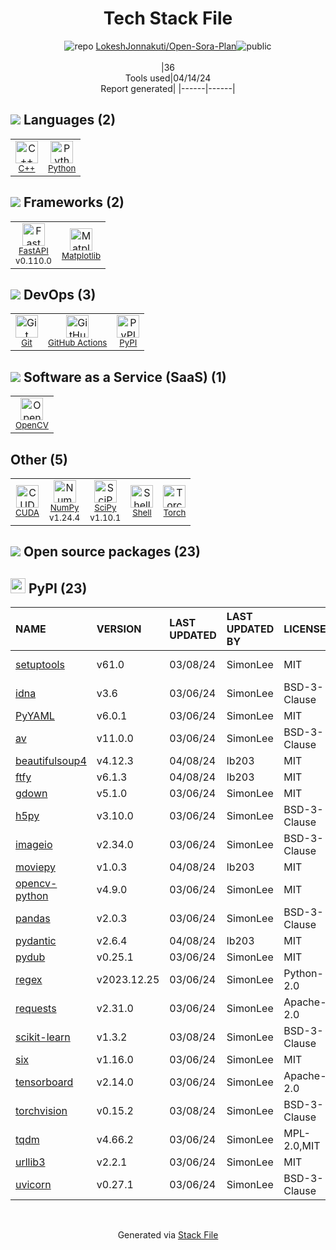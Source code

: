<!--
&lt;--- Readme.md Snippet without images Start ---&gt;
## Tech Stack
LokeshJonnakuti/Open-Sora-Plan is built on the following main stack:

- [C++](http://www.cplusplus.com/) – Languages
- [Python](https://www.python.org) – Languages
- [FastAPI](https://fastapi.tiangolo.com/) – Microframeworks (Backend)
- [Matplotlib](http://matplotlib.org) – Charting Libraries
- [GitHub Actions](https://github.com/features/actions) – Continuous Integration
- [OpenCV](http://opencv.org/) – Image Processing and Management
- [CUDA](http://www.nvidia.com/object/cuda_home_new.html) – Machine Learning Tools
- [NumPy](http://www.numpy.org/) – Data Science Tools
- [SciPy](http://www.scipy.org) – Data Science Tools
- [Shell](https://en.wikipedia.org/wiki/Shell_script) – Shells
- [Torch](http://torch.ch/) – Machine Learning Tools

Full tech stack [here](/techstack.md)

&lt;--- Readme.md Snippet without images End ---&gt;

&lt;--- Readme.md Snippet with images Start ---&gt;
## Tech Stack
LokeshJonnakuti/Open-Sora-Plan is built on the following main stack:

- <img width='25' height='25' src='https://img.stackshare.io/service/1049/cplusplus.png' alt='C++'/> [C++](http://www.cplusplus.com/) – Languages
- <img width='25' height='25' src='https://img.stackshare.io/service/993/pUBY5pVj.png' alt='Python'/> [Python](https://www.python.org) – Languages
- <img width='25' height='25' src='https://img.stackshare.io/service/25014/default_f6ff39141b468e832d1bc59fc98a060df604d44d.png' alt='FastAPI'/> [FastAPI](https://fastapi.tiangolo.com/) – Microframeworks (Backend)
- <img width='25' height='25' src='https://img.stackshare.io/service/2993/2DZC4KaA_400x400.jpg' alt='Matplotlib'/> [Matplotlib](http://matplotlib.org) – Charting Libraries
- <img width='25' height='25' src='https://img.stackshare.io/service/11563/actions.png' alt='GitHub Actions'/> [GitHub Actions](https://github.com/features/actions) – Continuous Integration
- <img width='25' height='25' src='https://img.stackshare.io/service/1293/opencv-logo-64x64.png' alt='OpenCV'/> [OpenCV](http://opencv.org/) – Image Processing and Management
- <img width='25' height='25' src='https://img.stackshare.io/service/2836/LUOWehvo_400x400.jpeg' alt='CUDA'/> [CUDA](http://www.nvidia.com/object/cuda_home_new.html) – Machine Learning Tools
- <img width='25' height='25' src='https://img.stackshare.io/service/2179/default_332f874a2edb2686f578aa6389313efcea1eec41.png' alt='NumPy'/> [NumPy](http://www.numpy.org/) – Data Science Tools
- <img width='25' height='25' src='https://img.stackshare.io/service/3303/scipyshiny_small.png' alt='SciPy'/> [SciPy](http://www.scipy.org) – Data Science Tools
- <img width='25' height='25' src='https://img.stackshare.io/service/4631/default_c2062d40130562bdc836c13dbca02d318205a962.png' alt='Shell'/> [Shell](https://en.wikipedia.org/wiki/Shell_script) – Shells
- <img width='25' height='25' src='https://img.stackshare.io/service/4475/hpYQzO_U_400x400.png' alt='Torch'/> [Torch](http://torch.ch/) – Machine Learning Tools

Full tech stack [here](/techstack.md)

&lt;--- Readme.md Snippet with images End ---&gt;
-->
<div align="center">

# Tech Stack File
![](https://img.stackshare.io/repo.svg "repo") [LokeshJonnakuti/Open-Sora-Plan](https://github.com/LokeshJonnakuti/Open-Sora-Plan)![](https://img.stackshare.io/public_badge.svg "public")
<br/><br/>
|36<br/>Tools used|04/14/24 <br/>Report generated|
|------|------|
</div>

## <img src='https://img.stackshare.io/languages.svg'/> Languages (2)
<table><tr>
  <td align='center'>
  <img width='36' height='36' src='https://img.stackshare.io/service/1049/cplusplus.png' alt='C++'>
  <br>
  <sub><a href="http://www.cplusplus.com/">C++</a></sub>
  <br>
  <sub></sub>
</td>

<td align='center'>
  <img width='36' height='36' src='https://img.stackshare.io/service/993/pUBY5pVj.png' alt='Python'>
  <br>
  <sub><a href="https://www.python.org">Python</a></sub>
  <br>
  <sub></sub>
</td>

</tr>
</table>

## <img src='https://img.stackshare.io/frameworks.svg'/> Frameworks (2)
<table><tr>
  <td align='center'>
  <img width='36' height='36' src='https://img.stackshare.io/service/25014/default_f6ff39141b468e832d1bc59fc98a060df604d44d.png' alt='FastAPI'>
  <br>
  <sub><a href="https://fastapi.tiangolo.com/">FastAPI</a></sub>
  <br>
  <sub>v0.110.0</sub>
</td>

<td align='center'>
  <img width='36' height='36' src='https://img.stackshare.io/service/2993/2DZC4KaA_400x400.jpg' alt='Matplotlib'>
  <br>
  <sub><a href="http://matplotlib.org">Matplotlib</a></sub>
  <br>
  <sub></sub>
</td>

</tr>
</table>

## <img src='https://img.stackshare.io/devops.svg'/> DevOps (3)
<table><tr>
  <td align='center'>
  <img width='36' height='36' src='https://img.stackshare.io/service/1046/git.png' alt='Git'>
  <br>
  <sub><a href="http://git-scm.com/">Git</a></sub>
  <br>
  <sub></sub>
</td>

<td align='center'>
  <img width='36' height='36' src='https://img.stackshare.io/service/11563/actions.png' alt='GitHub Actions'>
  <br>
  <sub><a href="https://github.com/features/actions">GitHub Actions</a></sub>
  <br>
  <sub></sub>
</td>

<td align='center'>
  <img width='36' height='36' src='https://img.stackshare.io/service/12572/-RIWgodF_400x400.jpg' alt='PyPI'>
  <br>
  <sub><a href="https://pypi.org/">PyPI</a></sub>
  <br>
  <sub></sub>
</td>

</tr>
</table>

## <img src='https://img.stackshare.io/saas.svg'/> Software as a Service (SaaS) (1)
<table><tr>
  <td align='center'>
  <img width='36' height='36' src='https://img.stackshare.io/service/1293/opencv-logo-64x64.png' alt='OpenCV'>
  <br>
  <sub><a href="http://opencv.org/">OpenCV</a></sub>
  <br>
  <sub></sub>
</td>

</tr>
</table>

## Other (5)
<table><tr>
  <td align='center'>
  <img width='36' height='36' src='https://img.stackshare.io/service/2836/LUOWehvo_400x400.jpeg' alt='CUDA'>
  <br>
  <sub><a href="http://www.nvidia.com/object/cuda_home_new.html">CUDA</a></sub>
  <br>
  <sub></sub>
</td>

<td align='center'>
  <img width='36' height='36' src='https://img.stackshare.io/service/2179/default_332f874a2edb2686f578aa6389313efcea1eec41.png' alt='NumPy'>
  <br>
  <sub><a href="http://www.numpy.org/">NumPy</a></sub>
  <br>
  <sub>v1.24.4</sub>
</td>

<td align='center'>
  <img width='36' height='36' src='https://img.stackshare.io/service/3303/scipyshiny_small.png' alt='SciPy'>
  <br>
  <sub><a href="http://www.scipy.org">SciPy</a></sub>
  <br>
  <sub>v1.10.1</sub>
</td>

<td align='center'>
  <img width='36' height='36' src='https://img.stackshare.io/service/4631/default_c2062d40130562bdc836c13dbca02d318205a962.png' alt='Shell'>
  <br>
  <sub><a href="https://en.wikipedia.org/wiki/Shell_script">Shell</a></sub>
  <br>
  <sub></sub>
</td>

<td align='center'>
  <img width='36' height='36' src='https://img.stackshare.io/service/4475/hpYQzO_U_400x400.png' alt='Torch'>
  <br>
  <sub><a href="http://torch.ch/">Torch</a></sub>
  <br>
  <sub></sub>
</td>

</tr>
</table>


## <img src='https://img.stackshare.io/group.svg' /> Open source packages (23)</h2>

## <img width='24' height='24' src='https://img.stackshare.io/service/12572/-RIWgodF_400x400.jpg'/> PyPI (23)

|NAME|VERSION|LAST UPDATED|LAST UPDATED BY|LICENSE|VULNERABILITIES|
|:------|:------|:------|:------|:------|:------|
|[setuptools](https://pypi.org/project/setuptools)|v61.0|03/08/24|SimonLee |MIT|[CVE-2022-40897](https://github.com/advisories/GHSA-r9hx-vwmv-q579) (High)|
|[idna](https://pypi.org/project/idna)|v3.6|03/06/24|SimonLee |BSD-3-Clause|[CVE-2024-3651](https://github.com/advisories/GHSA-jjg7-2v4v-x38h) (Moderate)|
|[PyYAML](https://pypi.org/project/PyYAML)|v6.0.1|03/06/24|SimonLee |MIT|N/A|
|[av](https://pypi.org/project/av)|v11.0.0|03/06/24|SimonLee |BSD-3-Clause|N/A|
|[beautifulsoup4](https://pypi.org/project/beautifulsoup4)|v4.12.3|04/08/24|lb203 |MIT|N/A|
|[ftfy](https://pypi.org/project/ftfy)|v6.1.3|04/08/24|lb203 |MIT|N/A|
|[gdown](https://pypi.org/project/gdown)|v5.1.0|03/06/24|SimonLee |MIT|N/A|
|[h5py](https://pypi.org/project/h5py)|v3.10.0|03/06/24|SimonLee |BSD-3-Clause|N/A|
|[imageio](https://pypi.org/project/imageio)|v2.34.0|03/06/24|SimonLee |BSD-3-Clause|N/A|
|[moviepy](https://pypi.org/project/moviepy)|v1.0.3|04/08/24|lb203 |MIT|N/A|
|[opencv-python](https://pypi.org/project/opencv-python)|v4.9.0|03/06/24|SimonLee |MIT|N/A|
|[pandas](https://pypi.org/project/pandas)|v2.0.3|03/06/24|SimonLee |BSD-3-Clause|N/A|
|[pydantic](https://pypi.org/project/pydantic)|v2.6.4|04/08/24|lb203 |MIT|N/A|
|[pydub](https://pypi.org/project/pydub)|v0.25.1|03/06/24|SimonLee |MIT|N/A|
|[regex](https://pypi.org/project/regex)|v2023.12.25|03/06/24|SimonLee |Python-2.0|N/A|
|[requests](https://pypi.org/project/requests)|v2.31.0|03/06/24|SimonLee |Apache-2.0|N/A|
|[scikit-learn](https://pypi.org/project/scikit-learn)|v1.3.2|03/08/24|SimonLee |BSD-3-Clause|N/A|
|[six](https://pypi.org/project/six)|v1.16.0|03/06/24|SimonLee |MIT|N/A|
|[tensorboard](https://pypi.org/project/tensorboard)|v2.14.0|03/06/24|SimonLee |Apache-2.0|N/A|
|[torchvision](https://pypi.org/project/torchvision)|v0.15.2|03/08/24|SimonLee |BSD-3-Clause|N/A|
|[tqdm](https://pypi.org/project/tqdm)|v4.66.2|03/06/24|SimonLee |MPL-2.0,MIT|N/A|
|[urllib3](https://pypi.org/project/urllib3)|v2.2.1|03/06/24|SimonLee |MIT|N/A|
|[uvicorn](https://pypi.org/project/uvicorn)|v0.27.1|03/06/24|SimonLee |BSD-3-Clause|N/A|

<br/>
<div align='center'>

Generated via [Stack File](https://github.com/marketplace/stack-file)
